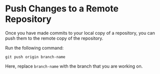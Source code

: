 # Push Changes to a Remote Repository

Once you have made commits to your local copy of a repository, you can push them to the remote copy of the repository.

Run the following command:

	git push origin branch-name
	
Here, replace `branch-name` with the branch that you are working on.